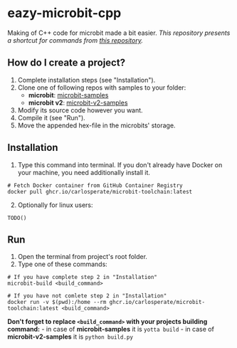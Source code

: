 # eazy-microbit-cpp
Making of C++ code for microbit made a bit easier.
_This repository presents a shortcut for commands from [this repository](https://github.com/carlosperate/docker-microbit-toolchain)._


## How do I create a project?
1. Complete installation steps (see "Installation").
2. Clone one of following repos with samples to your folder:
    - **microbit**: [microbit-samples](https://github.com/lancaster-university/microbit-samples)
    - **microbit v2**: [microbit-v2-samples](https://github.com/lancaster-university/microbit-v2-samples)
3. Modify its source code however you want.
4. Compile it (see "Run").
5. Move the appended hex-file in the microbits' storage.


## Installation
1. Type this command into terminal. If you don't already have Docker on your machine, you need additionally install it.
```
# Fetch Docker container from GitHub Container Registry
docker pull ghcr.io/carlosperate/microbit-toolchain:latest
```
2. Optionally for linux users:
```
TODO()
```

## Run
1. Open the terminal from project's root folder.
2. Type one of these commands:
```
# If you have complete step 2 in "Installation"
microbit-build <build_command>
```
```
# If you have not comlete step 2 in "Installation"
docker run -v $(pwd):/home --rm ghcr.io/carlosperate/microbit-toolchain:latest <build_command>
```
**Don't forget to replace ``<build_command>`` with your projects building command:**
    - in case of **microbit-samples** it is ``yotta build``
    - in case of **microbit-v2-samples** it is ``python build.py``
